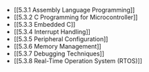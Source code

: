 

- [[5.3.1 Assembly Language Programming]]
- [[5.3.2 C Programming for Microcontroller]]
- [[5.3.3 Embedded C]]
- [[5.3.4 Interrupt Handling]]
- [[5.3.5 Peripheral Configuration]]
- [[5.3.6 Memory Management]]
- [[5.3.7 Debugging Techniques]]
- [[5.3.8 Real-Time Operation System (RTOS)]]